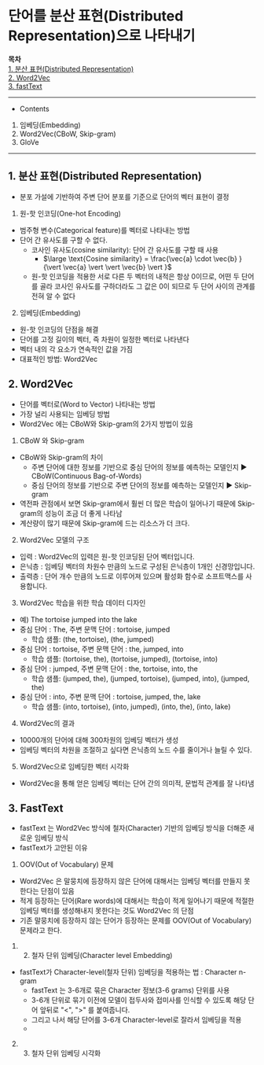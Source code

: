 # 단어를 분산 표현(Distributed Representation)으로 나타내기

**목차**  
[1. 분산 표현(Distributed Representation)](#1-분산-표현distributed-representation)  
[2. Word2Vec](#2-word2vec)  
[3. fastText](#3-fasttext)  



---
* Contents
1. 임베딩(Embedding)
2. Word2Vec(CBoW, Skip-gram)
3. GloVe



---

## 1. 분산 표현(Distributed Representation)
* 분포 가설에 기반하여 주변 단어 분포를 기준으로 단어의 벡터 표현이 결정

1. 원-핫 인코딩(One-hot Encoding)
* 범주형 변수(Categorical feature)를 벡터로 나타내는 방법
* 단어 간 유사도를 구할 수 없다.
  * 코사인 유사도(cosine similarity): 단어 간 유사도를 구할 때 사용
    * $\large \text{Cosine similarity} = \frac{\vec{a} \cdot \vec{b} }{\vert \vec{a} \vert \vert \vec{b} \vert }$
  * 원-핫 인코딩을 적용한 서로 다른 두 벡터의 내적은 항상 0이므로, 어떤 두 단어를 골라 코사인 유사도를 구하더라도 그 값은 0이 되므로 두 단어 사이의 관계를 전혀 알 수 없다

2. 임베딩(Embedding)
* 원-핫 인코딩의 단점을 해결
* 단어를 고정 길이의 벡터, 즉 차원이 일정한 벡터로 나타낸다
* 벡터 내의 각 요소가 연속적인 값을 가짐
* 대표적인 방법: Word2Vec

## 2. Word2Vec
* 단어를 벡터로(Word to Vector) 나타내는 방법
* 가장 널리 사용되는 임베딩 방법 
* Word2Vec 에는 CBoW와 Skip-gram의 2가지 방법이 있음
1. CBoW 와 Skip-gram
* CBoW와 Skip-gram의 차이
  * 주변 단어에 대한 정보를 기반으로 중심 단어의 정보를 예측하는 모델인지 ▶️ CBoW(Continuous Bag-of-Words)
  * 중심 단어의 정보를 기반으로 주변 단어의 정보를 예측하는 모델인지 ▶️ Skip-gram
* 역전파 관점에서 보면 Skip-gram에서 훨씬 더 많은 학습이 일어나기 때문에 Skip-gram의 성능이 조금 더 좋게 나타남
* 계산량이 많기 때문에 Skip-gram에 드는 리소스가 더 크다.

2. Word2Vec 모델의 구조
* 입력 : Word2Vec의 입력은 원-핫 인코딩된 단어 벡터입니다.
* 은닉층 : 임베딩 벡터의 차원수 만큼의 노드로 구성된 은닉층이 1개인 신경망입니다.
* 출력층 : 단어 개수 만큼의 노드로 이루어져 있으며 활성화 함수로 소프트맥스를 사용합니다.

3. Word2Vec 학습을 위한 학습 데이터 디자인
* 예) The tortoise jumped into the lake
* 중심 단어 : The, 주변 문맥 단어 : tortoise, jumped
  * 학습 샘플: (the, tortoise), (the, jumped)
* 중심 단어 : tortoise, 주변 문맥 단어 : the, jumped, into
  * 학습 샘플: (tortoise, the), (tortoise, jumped), (tortoise, into)
* 중심 단어 : jumped, 주변 문맥 단어 : the, tortoise, into, the
  * 학습 샘플: (jumped, the), (jumped, tortoise), (jumped, into), (jumped, the)
* 중심 단어 : into, 주변 문맥 단어 : tortoise, jumped, the, lake
  * 학습 샘플: (into, tortoise), (into, jumped), (into, the), (into, lake)

4. Word2Vec의 결과
* 10000개의 단어에 대해 300차원의 임베딩 벡터가 생성
* 임베딩 벡터의 차원을 조절하고 싶다면 은닉층의 노드 수를 줄이거나 늘릴 수 있다.

5. Word2Vec으로 임베딩한 벡터 시각화
* Word2Vec을 통해 얻은 임베딩 벡터는 단어 간의 의미적, 문법적 관계를 잘 나타냄

## 3. FastText
* fastText 는 Word2Vec 방식에 철자(Character) 기반의 임베딩 방식을 더해준 새로운 임베딩 방식
* fastText가 고안된 이유
1. OOV(Out of Vocabulary) 문제
* Word2Vec 은 말뭉치에 등장하지 않은 단어에 대해서는 임베딩 벡터를 만들지 못한다는 단점이 있음
* 적게 등장하는 단어(Rare words)에 대해서는 학습이 적게 일어나기 때문에 적절한 임베딩 벡터를 생성해내지 못한다는 것도 Word2Vec 의 단점
* 기존 말뭉치에 등장하지 않는 단어가 등장하는 문제를 OOV(Out of Vocabulary) 문제라고 한다.

1. 2) 철자 단위 임베딩(Character level Embedding)
* fastText가 Character-level(철자 단위) 임베딩을 적용하는 법 : Character n-gram
  * fastText 는 3-6개로 묶은 Character 정보(3-6 grams) 단위를 사용
  * 3-6개 단위로 묶기 이전에 모델이 접두사와 접미사를 인식할 수 있도록 해당 단어 앞뒤로 "<", ">" 를 붙여줍니다.
  * 그리고 나서 해당 단어를 3-6개 Character-level로 잘라서 임베딩을 적용
  * 

2. 3) 철자 단위 임베딩 시각화